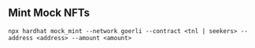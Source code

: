 ## Mint Mock NFTs

```
npx hardhat mock_mint --network goerli --contract <tnl | seekers> --address <address> --amount <amount>
```
